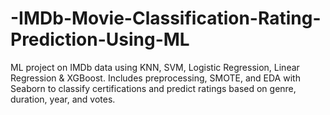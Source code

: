 # -IMDb-Movie-Classification-Rating-Prediction-Using-ML
ML project on IMDb data using KNN, SVM, Logistic Regression, Linear Regression &amp; XGBoost. Includes preprocessing, SMOTE, and EDA with Seaborn to classify certifications and predict ratings based on genre, duration, year, and votes.
